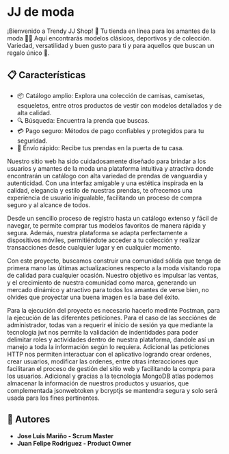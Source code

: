 # JJ de moda
¡Bienvenido a Trendy JJ Shop! 🎉 Tu tienda en línea para los amantes de la moda 🛒✨ Aquí encontrarás modelos clásicos, deportivos y de colección. Variedad, versatilidad y buen gusto para ti y para aquellos que buscan un regalo único 🎁.

## **📋 Características**
- 📦 Catálogo amplio: Explora una colección de camisas, camisetas, esqueletos, entre otros productos de vestir con modelos detallados y de alta calidad.
- 🔍 Búsqueda: Encuentra la prenda que buscas.
- 💳 Pago seguro: Métodos de pago confiables y protegidos para tu seguridad.
- 🚚 Envío rápido: Recibe tus prendas en la puerta de tu casa.

Nuestro sitio web ha sido cuidadosamente diseñado para brindar a los usuarios y amantes de la moda una plataforma intuitiva y atractiva donde encontrarán un catálogo con alta variedad de prendas de vanguardia y autenticidad. Con una interfaz amigable y una estética inspirada en la calidad, elegancia y estilo de nuestras prendas, te ofrecemos una experiencia de usuario inigualable, facilitando un proceso de compra seguro y al alcance de todos.

Desde un sencillo proceso de registro hasta un catálogo extenso y fácil de navegar, te permite comprar tus modelos favoritos de manera rápida y segura. Además, nuestra plataforma se adapta perfectamente a dispositivos móviles, permitiéndote acceder a tu colección y realizar transacciones desde cualquier lugar y en cualquier momento.

Con este proyecto, buscamos construir una comunidad sólida que tenga de primera mano las últimas actualizaciones respecto a la moda visitando ropa de calidad para cualquier ocasión. Nuestro objetivo es impulsar las ventas, y el crecimiento de nuestra comunidad como marca, generando un mercado dinámico y atractivo para todos los amantes de verse bien, no olvides que proyectar una buena imagen es la base del éxito.

Para la ejecución del proyecto es necesario hacerlo medinte Postman, para la ejecución de las diferentes peticiones. Para el caso de las secciónes de administrador, todas van a requerir el inicio de sesión ya que mediante la tecnologia jwt nos permite la validación de indentidades para poder delimitar roles y actividades dentro de nuestra plataforma, dandole así un manejo a toda la información según lo requiera. Adicional las peticiones HTTP nos permiten interactuar con el aplicativo logrando crear ordenes, crear usuarios, modificar las ordenes, entre otras interacciones que facilitaran el proceso de gestión del sitio web y facilitando la compra para los usuarios. Adicional y gracias a la tecnologia MongoDB atlas  podemos almacenar la información de nuestros productos y usuarios, que complementada jsonwebtoken y bcryptjs se mantendra segura y solo será usada para los fines pertinentes. 

## **👥 Autores**
- **Jose Luis Mariño - Scrum Master**
- **Juan Felipe Rodriguez - Product Owner**
